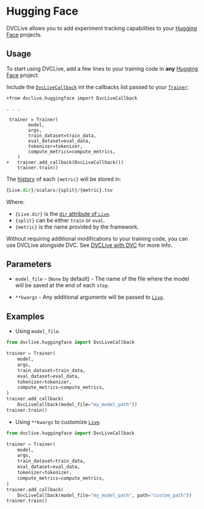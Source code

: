 # Hugging Face

DVCLive allows you to add experiment tracking capabilities to your
[Hugging Face](https://huggingface.co/) projects.

## Usage

To start using DVCLive, add a few lines to your training code in **any**
[Hugging Face](https://huggingface.co/) project.

Include the
[`DvcLiveCallback`](https://github.com/iterative/dvclive/blob/master/dvclive/huggingface.py)
int the callbacks list passed to your
[`Trainer`](https://huggingface.co/transformers/main_classes/trainer.html):

```git
+from dvclive.huggingface import DvcLiveCallback

. . .

 trainer = Trainer(
        model,
        args,
        train_dataset=train_data,
        eval_dataset=eval_data,
        tokenizer=tokenizer,
        compute_metrics=compute_metrics,
    )
+   trainer.add_callback(DvcLiveCallback())
    trainer.train()
```

The [history](/doc/dvclive/api-reference/live/log#step-updates) of each
`{metric}` will be stored in:

```py
{Live.dir}/scalars/{split}/{metric}.tsv
```

Where:

- `{Live.dir}` is the
  [`dir` attribute of `Live`](/doc/dvclive/api-reference/live#attributes).
- `{split}` can be either `train` or `eval`.
- `{metric}` is the name provided by the framework.

<admon type="tip">

Without requiring additional modifications to your training code, you can use
DVCLive alongside DVC. See [DVCLive with DVC](/doc/dvclive/dvclive-with-dvc) for
more info.

</admon>

## Parameters

- `model_file` - (`None` by default) - The name of the file where the model will
  be saved at the end of each `step`.

- `**kwargs` - Any additional arguments will be passed to
  [`Live`](/docs/dvclive/api-reference/live).

## Examples

- Using `model_file`.

```python
from dvclive.huggingface import DvcLiveCallback

trainer = Trainer(
    model,
    args,
    train_dataset=train_data,
    eval_dataset=eval_data,
    tokenizer=tokenizer,
    compute_metrics=compute_metrics,
)
trainer.add_callback(
    DvcLiveCallback(model_file="my_model_path"))
trainer.train()
```

- Using `**kwargs` to customize [`Live`](/docs/dvclive/api-reference/live).

```python
from dvclive.huggingface import DvcLiveCallback

trainer = Trainer(
    model,
    args,
    train_dataset=train_data,
    eval_dataset=eval_data,
    tokenizer=tokenizer,
    compute_metrics=compute_metrics,
)
trainer.add_callback(
    DvcLiveCallback(model_file="my_model_path", path="custom_path"))
trainer.train()
```
